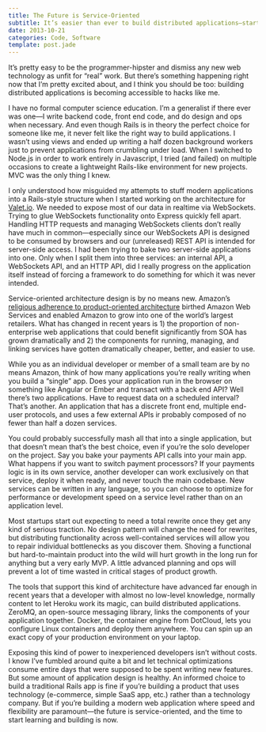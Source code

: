 ```yaml
---
title: The Future is Service-Oriented
subtitle: It’s easier than ever to build distributed applications—start now
date: 2013-10-21
categories: Code, Software
template: post.jade
---
```


It’s pretty easy to be the programmer-hipster and dismiss any new web technology as unfit for “real” work. But there’s something happening right now that I’m pretty excited about, and I think you should be too: building distributed applications is becoming accessible to hacks like me.

I have no formal computer science education. I’m a generalist if there ever was one—I write backend code, front end code, and do design and ops when necessary. And even though Rails is in theory the perfect choice for someone like me, it never felt like the right way to build applications. I wasn’t using views and ended up writing a half dozen background workers just to prevent applications from crumbling under load. When I switched to Node.js in order to work entirely in Javascript, I tried (and failed) on multiple occasions to create a lightweight Rails-like environment for new projects. MVC was the only thing I knew.

I only understood how misguided my attempts to stuff modern applications into a Rails-style structure when I started working on the architecture for [Valet.io](http://valet.io). We needed to expose most of our data in realtime via WebSockets. Trying to glue WebSockets functionality onto Express quickly fell apart. Handling HTTP requests and managing WebSockets clients don’t really have much in common—especially since our WebSockets API is designed to be consumed by browsers and our (unreleased) REST API is intended for server-side access. I had been trying to bake two server-side applications into one. Only when I split them into three services: an internal API, a WebSockets API, and an HTTP API, did I really progress on the application itself instead of forcing a framework to do something for which it was never intended.

Service-oriented architecture design is by no means new. Amazon’s [religious adherence to product-oriented architecture](http://apievangelist.com/2012/01/12/the-secret-to-amazons-success-internal-apis/) birthed Amazon Web Services and enabled Amazon to grow into one of the world’s largest retailers. What has changed in recent years is 1) the proportion of non-enterprise web applications that could benefit significantly from SOA has grown dramatically and 2) the components for running, managing, and linking services have gotten dramatically cheaper, better, and easier to use.

While you as an individual developer or member of a small team are by no means Amazon, think of how many applications you’re really writing when you build a “single” app. Does your application run in the browser on something like Angular or Ember and transact with a back end API? Well there’s two applications. Have to request data on a scheduled interval? That’s another. An application that has a discrete front end, multiple end-user protocols, and uses a few external APIs ir probably composed of no fewer than half a dozen services.

You could probably successfully mash all that into a single application, but that doesn’t mean that’s the best choice, even if you’re the solo developer on the project. Say you bake your payments API calls into your main app. What happens if you want to switch payment processors? If your payments logic is in its own service, another developer can work exclusively on that service, deploy it when ready, and never touch the main codebase. New services can be written in any language, so you can choose to optimize for performance or development speed on a service level rather than on an application level.

Most startups start out expecting to need a total rewrite once they get any kind of serious traction. No design pattern will change the need for rewrites, but distributing functionality across well-contained services will allow you to repair individual bottlenecks as you discover them. Shoving a functional but hard-to-maintain product into the wild will hurt growth in the long run for anything but a very early MVP. A little advanced planning and ops will prevent a lot of time wasted in critical stages of product growth.

The tools that support this kind of architecture have advanced far enough in recent years that a developer with almost no low-level knowledge, normally content to let Heroku work its magic, can build distributed applications. ZeroMQ, an open-source messaging library, links the components of your application together. Docker, the container engine from DotCloud, lets you configure Linux containers and deploy them anywhere. You can spin up an exact copy of your production environment on your laptop.

Exposing this kind of power to inexperienced developers isn’t without costs. I know I’ve fumbled around quite a bit and let technical optimizations consume entire days that were supposed to be spent writing new features. But some amount of application design is healthy. An informed choice to build a traditional Rails app is fine if you’re building a product that uses technology (e-commerce, simple SaaS app, etc.) rather than a technology company. But if you’re building a modern web application where speed and flexibility are paramount—the future is service-oriented, and the time to start learning and building is now.